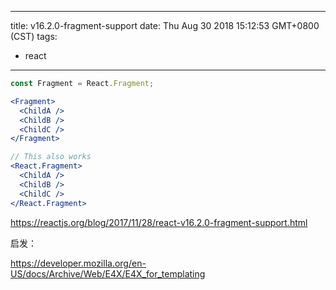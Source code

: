 
---
title: v16.2.0-fragment-support
date: Thu Aug 30 2018 15:12:53 GMT+0800 (CST)
tags:
 - react
---

```jsx
const Fragment = React.Fragment;

<Fragment>
  <ChildA />
  <ChildB />
  <ChildC />
</Fragment>

// This also works
<React.Fragment>
  <ChildA />
  <ChildB />
  <ChildC />
</React.Fragment>
```

https://reactjs.org/blog/2017/11/28/react-v16.2.0-fragment-support.html

启发：

https://developer.mozilla.org/en-US/docs/Archive/Web/E4X/E4X_for_templating